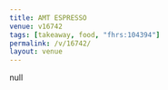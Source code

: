 ```yaml
---
title: AMT ESPRESSO
venue: v16742
tags: [takeaway, food, "fhrs:104394"]
permalink: /v/16742/
layout: venue
---
```

null